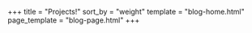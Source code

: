 +++
title = "Projects!"
sort_by = "weight"
template = "blog-home.html"
page_template = "blog-page.html"
+++
